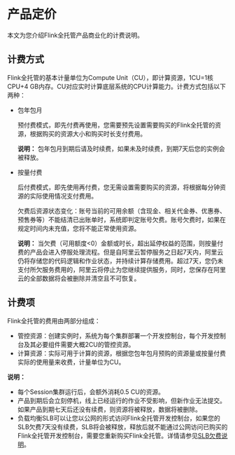 # 产品定价

本文为您介绍Flink全托管产品商业化的计费说明。

## 计费方式

Flink全托管的基本计量单位为Compute Unit（CU），即计算资源，1CU=1核CPU+4 GB内存。CU对应实时计算底层系统的CPU计算能力。计费方式包括以下两种：

-   包年包月

    预付费模式，即先付费再使用，您需要预先设置需要购买的Flink全托管的资源，根据购买的资源大小和购买时长支付费用。

    **说明：** 包年包月到期后请及时续费，如果未及时续费，到期7天后您的实例会被释放。

-   按量付费

    后付费模式，即先使用再付费，您无需设置需要购买的资源，将根据每分钟资源的实际使用情况支付费用。

    欠费后资源状态变化：账号当前的可用余额（含现金、相关代金券、优惠券、预售券等）不能结清已出账单时，系统即判定账号欠费。账号欠费时，如果在规定时间内未充值，您将不能正常使用资源。

    **说明：** 当欠费（可用额度<0）金额或时长，超出延停权益的范围，则按量付费的产品会进入停服处理流程。但是自阿里云暂停服务之日起7天内，阿里云仍将存储您的代码逻辑和作业状态，并持续计算存储费用。超过7天，您仍未支付所欠服务费用的，阿里云将停止为您继续提供服务，同时，您保存在阿里云的全部数据将会被删除并清空且不可恢复。


## 计费项

Flink全托管的费用由两部分组成：

-   管控资源：创建实例时，系统为每个集群部署一个开发控制台，每个开发控制台及其必要组件需要大概2CU的管控资源。
-   计算资源：实际可用于计算的资源，根据您包年包月预购的资源量或按量付费实际的使用量来收费，计量单位为CU。

**说明：**

-   每个Session集群运行后，会额外消耗0.5 CU的资源。
-   产品到期后会立刻停机，线上已经运行的作业不受影响，但新作业无法提交。如果产品到期七天后还没有续费，则资源将被释放，数据将被删除。
-   负载均衡SLB可以让您以公网的形式访问Flink全托管开发控制台，如果您的SLB欠费7天没有续费，SLB将会被释放，释放后就不能通过公网访问已购买的Flink全托管开发控制台，需要您重新购买Flink全托管。详情请参见[SLB欠费说明](/intl.zh-CN/传统型负载均衡CLB/CLB产品计费/欠费说明.md)。

